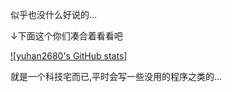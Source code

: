 似乎也没什么好说的...

↓下面这个你们凑合着看看吧

[![yuhan2680's GitHub stats]](https://github.com/anuraghazra/github-readme-stats&show_icons=true&theme=synthwave&bg_color=DEG,BLUE,GREEN)

就是一个科技宅而已,平时会写一些没用的程序之类的...

